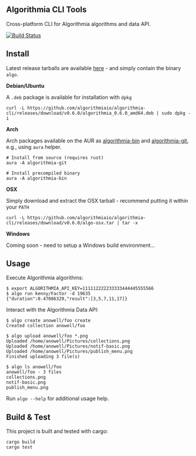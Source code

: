 Algorithmia CLI Tools
---------------------

Cross-platform CLI for Algorithmia algorithms and data API.

[![Build Status](https://travis-ci.org/algorithmiaio/algorithmia-cli.svg)](https://travis-ci.org/algorithmiaio/algorithmia-cli)


## Install

Latest release tarballs are available [here](https://github.com/algorithmiaio/algorithmia-cli/releases) - and simply contain the binary `algo`.

**Debian/Ubuntu**

A `.deb` package is available for installation with `dpkg`

    curl -L https://github.com/algorithmiaio/algorithmia-cli/releases/download/v0.6.0/algorithmia_0.6.0_amd64.deb | sudo dpkg -i

**Arch**

Arch packages available on the AUR as [algorithmia-bin](https://aur.archlinux.org/packages/algorithmia-bin/) and [algorithmia-git](https://aur.archlinux.org/packages/algorithmia-git/), e.g., using `aura` helper.

    # Install from source (requires rust)
    aura -A algorithmia-git

    # Install precompiled binary
    aura -A algorithmia-bin

**OSX**

Simply download and extract the OSX tarball - recommend putting it within your `PATH`

    curl -L https://github.com/algorithmiaio/algorithmia-cli/releases/download/v0.6.0/algo-osx.tar | tar -x

**Windows**

Coming soon - need to setup a Windows build environment...


## Usage

Execute Algorithmia algorithms:

    $ export ALGORITHMIA_API_KEY=111112222233333444445555566
    $ algo run kenny/Factor -d 19635
    {"duration":0.47086329,"result":[3,5,7,11,17]}

Interact with the Algorithmia Data API:

    $ algo create anowell/foo create
    Created collection anowell/foo

    $ algo upload anowell/foo *.png
    Uploaded /home/anowell/Pictures/collections.png
    Uploaded /home/anowell/Pictures/notif-basic.png
    Uploaded /home/anowell/Pictures/publish_menu.png
    Finished uploading 3 file(s)

    $ algo ls anowell/foo
    anowell/foo - 3 files
    collections.png
    notif-basic.png
    publish_menu.png

Run `algo --help` for additional usage help.

## Build & Test

This project is built and tested with cargo:

    cargo build
    cargo test

